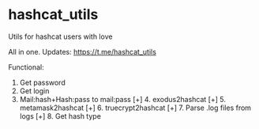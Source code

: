 # hashcat_utils
Utils for hashcat users with love

All in one. Updates: https://t.me/hashcat_utils

Functional:
1. Get password
2. Get login
3.  Mail:hash+Hash:pass to mail:pass
[+]  4. exodus2hashcat
[+]  5. metamask2hashcat
[+]  6. truecrypt2hashcat
[+]  7. Parse .log files from logs
[+]  8. Get hash type
